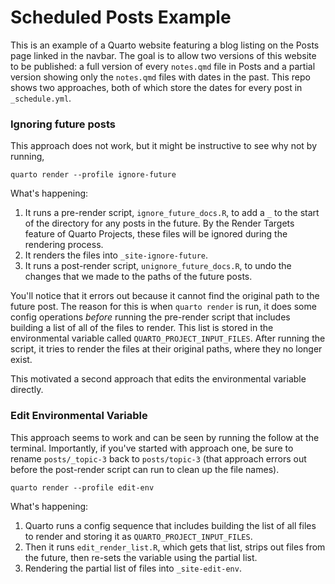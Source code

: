 # Scheduled Posts Example

This is an example of a Quarto website featuring a blog listing on the Posts page linked in the navbar. The goal is to allow two versions of this website to be published: a full version of every `notes.qmd` file in Posts and a partial version showing only the `notes.qmd` files with dates in the past. This repo shows two approaches, both of which store the dates for every post in `_schedule.yml`.

### Ignoring future posts

This approach does not work, but it might be instructive to see why not by running,

`quarto render --profile ignore-future`

What's happening:

1. It runs a pre-render script, `ignore_future_docs.R`, to add a `_` to the start of the directory for any posts in the future. By the Render Targets feature of Quarto Projects, these files will be ignored during the rendering process.
2. It renders the files into `_site-ignore-future`.
3. It runs a post-render script, `unignore_future_docs.R`, to undo the changes that we made to the paths of the future posts.

You'll notice that it errors out because it cannot find the original path to the future post. The reason for this is when `quarto render` is run, it does some config operations *before* running the pre-render script that includes building a list of all of the files to render. This list is stored in the environmental variable called `QUARTO_PROJECT_INPUT_FILES`. After running the script, it tries to render the files at their original paths, where they no longer exist.

This motivated a second approach that edits the environmental variable directly.

### Edit Environmental Variable

This approach seems to work and can be seen by running the follow at the terminal. Importantly, if you've started with approach one, be sure to rename `posts/_topic-3` back to `posts/topic-3` (that approach errors out before the post-render script can run to clean up the file names).

`quarto render --profile edit-env`

What's happening:

1. Quarto runs a config sequence that includes building the list of all files to render and storing it as `QUARTO_PROJECT_INPUT_FILES`.
2. Then it runs `edit_render_list.R`, which gets that list, strips out files from the future, then re-sets the variable using the partial list.
3. Rendering the partial list of files into `_site-edit-env`.
